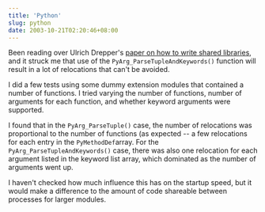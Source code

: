 ```yaml
---
title: 'Python'
slug: python
date: 2003-10-21T02:20:46+08:00
---
```


Been reading over Ulrich Drepper\'s [paper on how to write shared
libraries](http://people.redhat.com/drepper/dsohowto.pdf), and it struck
me that use of the `PyArg_ParseTupleAndKeywords()` function will result
in a lot of relocations that can\'t be avoided.

I did a few tests using some dummy extension modules that contained a
number of functions. I tried varying the number of functions, number of
arguments for each function, and whether keyword arguments were
supported.

I found that in the `PyArg_ParseTuple()` case, the number of relocations
was proportional to the number of functions (as expected \-- a few
relocations for each entry in the `PyMethodDef`array. For the
`PyArg_ParseTupleAndKeywords()` case, there was also one relocation for
each argument listed in the keyword list array, which dominated as the
number of arguments went up.

I haven\'t checked how much influence this has on the startup speed, but
it would make a difference to the amount of code shareable between
processes for larger modules.
